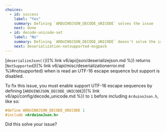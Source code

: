```yaml
---
choices:
  - id: success
    label: "Yes"
    summary: Defining `ARDUINOJSON_DECODE_UNICODE` solves the issue
    next: done
  - id: decode-unicode-set
    label: "No"
    summary: Defining `ARDUINOJSON_DECODE_UNICODE` doesn't solve the issue
    next: deserialization-notsupported-msgpack
---
```


[`deserializeJson()`]({% link v6/api/json/deserializejson.md %}) returns [`NotSupported`]({% link v6/api/misc/deserializationerror.md %}#notsupported) when is read an UTF-16 escape sequence but support is disabled.

To fix this issue, you must enable support UTF-16 escape sequences by defining [`ARDUINOJSON_DECODE_UNICODE`]({% link v6/api/config/decode_unicode.md %}) to `1` before including `ArduinoJson.h`, like so:

```c++
#define ARDUINOJSON_DECODE_UNICODE 1
#include <ArduinoJson.h>
```

Did this solve your issue?